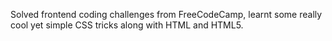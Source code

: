 Solved frontend coding challenges from FreeCodeCamp, learnt some really cool yet simple CSS tricks along with HTML and HTML5.